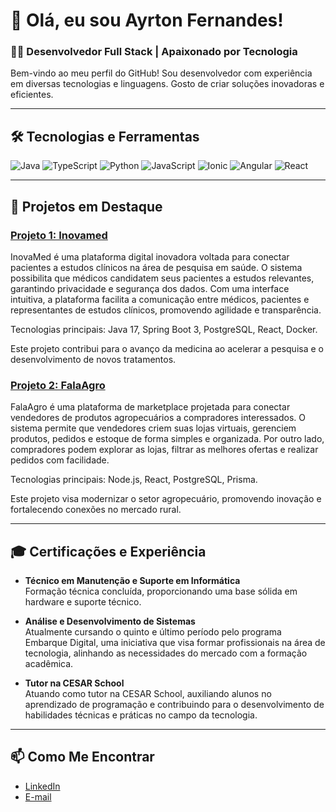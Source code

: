 # 👋 Olá, eu sou Ayrton Fernandes!

### 👨‍💻 Desenvolvedor Full Stack | Apaixonado por Tecnologia

Bem-vindo ao meu perfil do GitHub! Sou desenvolvedor com experiência em diversas tecnologias e linguagens. Gosto de criar soluções inovadoras e eficientes.

---

## 🛠️ Tecnologias e Ferramentas

![Java](https://img.shields.io/badge/Java-007396?style=for-the-badge&logo=java&logoColor=white)
![TypeScript](https://img.shields.io/badge/TypeScript-007ACC?style=for-the-badge&logo=typescript&logoColor=white)
![Python](https://img.shields.io/badge/Python-3776AB?style=for-the-badge&logo=python&logoColor=white)
![JavaScript](https://img.shields.io/badge/JavaScript-F7DF1E?style=for-the-badge&logo=javascript&logoColor=black)
![Ionic](https://img.shields.io/badge/Ionic-3880FF?style=for-the-badge&logo=ionic&logoColor=white)
![Angular](https://img.shields.io/badge/Angular-DD0031?style=for-the-badge&logo=angular&logoColor=white)
![React](https://img.shields.io/badge/React-20232A?style=for-the-badge&logo=react&logoColor=61DAFB)

---

## 🚀 Projetos em Destaque

### [Projeto 1: Inovamed](https://github.com/AyrtonF/inovamed-/tree/main)
InovaMed é uma plataforma digital inovadora voltada para conectar pacientes a estudos clínicos na área de pesquisa em saúde. O sistema possibilita que médicos candidatem seus pacientes a estudos relevantes, garantindo privacidade e segurança dos dados. Com uma interface intuitiva, a plataforma facilita a comunicação entre médicos, pacientes e representantes de estudos clínicos, promovendo agilidade e transparência.

Tecnologias principais: Java 17, Spring Boot 3, PostgreSQL, React, Docker.

Este projeto contribui para o avanço da medicina ao acelerar a pesquisa e o desenvolvimento de novos tratamentos.

### [Projeto 2: FalaAgro](https://github.com/AyrtonF/Projeto-FalaAgro)
FalaAgro é uma plataforma de marketplace projetada para conectar vendedores de produtos agropecuários a compradores interessados. O sistema permite que vendedores criem suas lojas virtuais, gerenciem produtos, pedidos e estoque de forma simples e organizada. Por outro lado, compradores podem explorar as lojas, filtrar as melhores ofertas e realizar pedidos com facilidade.

Tecnologias principais: Node.js, React, PostgreSQL, Prisma.

Este projeto visa modernizar o setor agropecuário, promovendo inovação e fortalecendo conexões no mercado rural.

---

## 🎓 Certificações e Experiência

- **Técnico em Manutenção e Suporte em Informática**  
  Formação técnica concluída, proporcionando uma base sólida em hardware e suporte técnico.

- **Análise e Desenvolvimento de Sistemas**  
  Atualmente cursando o quinto e último período pelo programa Embarque Digital, uma iniciativa que visa formar profissionais na área de tecnologia, alinhando as necessidades do mercado com a formação acadêmica.

- **Tutor na CESAR School**  
  Atuando como tutor na CESAR School, auxiliando alunos no aprendizado de programação e contribuindo para o desenvolvimento de habilidades técnicas e práticas no campo da tecnologia.

---


## 📫 Como Me Encontrar

- [LinkedIn](https://www.linkedin.com/in/ayrton-leonardo-956a4026b/)
- [E-mail](ayrtonleonardo14@gmail.com)
